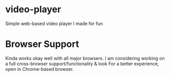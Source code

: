 # video-player
Simple web-based video player I made for fun

# Browser Support
Kinda works okay well with all major browsers. I am considering working on a full cross-browser support/functionality & look
For a better experience, open in Chrome-based browser.
